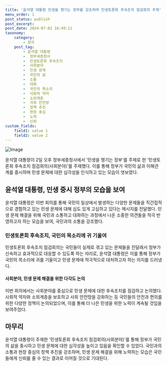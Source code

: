 ```yaml
---
title: '윤석열 대통령 민생을 챙기는 정부를 강조하며 민생토론회 후속조치 점검회의 주재'
menu_order: 1
post_status: publish
post_excerpt: 
post_date: 2024-07-02 16:49:11
taxonomy:
    category:
        - 정치
    post_tag:
        - 윤석열 대통령
        -  정부세종청사
        -  민생토론회 후속조치
        -  사회분야
        -  민생 문제
        -  국민의 삶
        -  소통
        -  대화
        -  국민의 목소리
        -  사회적 약자
        -  소외계층
        -  사회 안전망
        -  정책 추진
        -  현장 중심
        -  노력
        -  신뢰
custom_fields:
    field1: value 1
    field2: value 2
---
```


![Image](https://imgnews.pstatic.net/image/008/2024/04/02/0005020396_001_20240402141101012.jpg?type=w647)

윤석열 대통령이 2일 오후 정부세종청사에서 '민생을 챙기는 정부'를 주제로 한 '민생토론회 후속조치 점검회의(사회분야)'를 주재했다. 이를 통해 정부가 국민의 삶과 이해관계를 중시하며 민생 문제에 대한 심각성을 인식하고 있는 모습이 엿보였다.
## 윤석열 대통령, 민생 중시 정부의 모습을 보여
윤석열 대통령은 이번 회의를 통해 국민의 일상에서 발생하는 다양한 문제들을 직간접적으로 경험하고 있는 민생 문제에 대해 심도 있게 고심하고 있다는 메시지를 전달했다. 민생 문제 해결을 위해 국민과 소통하고 대화하는 과정에서 나온 소중한 의견들을 적극 반영하고자 하는 모습을 보여, 국민과의 소통을 강조했다.
### 민생토론회 후속조치, 국민의 목소리에 귀 기울여
민생토론회 후속조치 점검회의는 국민들이 실제로 겪고 있는 문제들을 진달래서 정부가 신속하고 효과적으로 대응할 수 있도록 하는 자리로, 윤석열 대통령은 이를 통해 정부가 국민의 목소리에 귀를 기울이고 민생 문제에 적극적으로 대처하고자 하는 의지를 드러냈다.
#### 사회분야, 민생 문제 해결을 위한 다각도 논의
이번 회의에서는 사회분야를 중심으로 민생 문제에 대한 후속조치를 점검하고 논의했다. 사회적 약자와 소외계층을 보호하고 사회 안전망을 강화하는 등 국민들의 안전과 편의를 위한 다양한 정책이 논의되었으며, 이를 통해 더 나은 민생을 위한 노력이 계속될 것임을 보여주었다.
## 마무리
윤석열 대통령이 주재한 '민생토론회 후속조치 점검회의(사회분야)'를 통해 정부가 국민의 삶을 중시하고 민생 문제에 대한 심각성을 높이고 있음을 확인할 수 있었다. 국민과의 소통과 현장 중심의 정책 추진을 강조하며, 민생 문제 해결을 위해 노력하는 모습은 국민들에게 신뢰를 줄 수 있는 결과로 이어질 것으로 기대된다.
